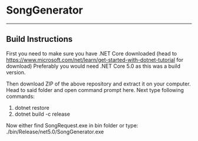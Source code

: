 # SongGenerator

------
Build Instructions
-----
First you need to make sure you have .NET Core downloaded (head to https://www.microsoft.com/net/learn/get-started-with-dotnet-tutorial for download)
Preferably you would need .NET Core 5.0 as this was a build version.

Then download ZIP of the above repository and extract it on your computer.
Head to said folder and open command prompt here.
Next type following commands:
1) dotnet restore
2) dotnet build -c release

Now either find SongRequest.exe in bin folder or type:
./bin/Release/net5.0/SongGenerator.exe
